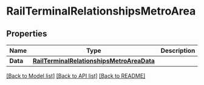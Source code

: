 # RailTerminalRelationshipsMetroArea

## Properties

Name | Type | Description | Notes
------------ | ------------- | ------------- | -------------
**Data** | [**RailTerminalRelationshipsMetroAreaData**](rail_terminal_relationships_metro_area_data.md) |  | [optional] 

[[Back to Model list]](../README.md#documentation-for-models) [[Back to API list]](../README.md#documentation-for-api-endpoints) [[Back to README]](../README.md)


